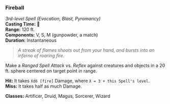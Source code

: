 ### Fireball  
*3rd-level Spell (Evocation, Blast, Pyromancy)*  
**Casting Time:** 🔷  
**Range:** 120 ft.  
**Components:** V, S, M (gunpowder, a match)  
**Duration:** Instantaneous  

> *A streak of flames shoots out from your hand, and bursts into an inferno of roaring fire.*

Make a *Ranged Spell Attack* vs. *Reflex* against creatures and objects in a 20 ft. sphere centered on target point in range.

**Hit:** It takes `Xd6 [fire]` Damage, where `X = 3 + this Spell's level`.  
**Miss:** It takes half as much Damage.  

**Classes:** Artificer, Druid, Magus, Sorcerer, Wizard
